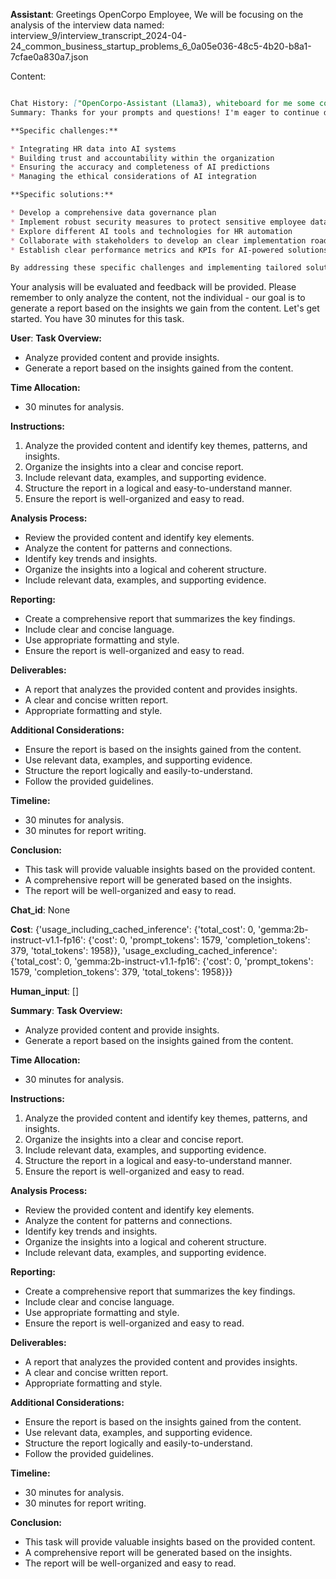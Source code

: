 **Assistant**: Greetings OpenCorpo Employee, We will be focusing on the analysis of the interview data named: interview_9/interview_transcript_2024-04-24_common_business_startup_problems_6_0a05e036-48c5-4b20-b8a1-7cfae0a830a7.json 


 Content: 

 ```md

 Chat History: ["OpenCorpo-Assistant (Llama3), whiteboard for me some common business startup problems. Propose a solution for AI integration in business. I will evaluate your answers and give my feedback, then propose a problem to you. You will answer and I will evaluate. Let's now begin. You have 30 minutes.", '**Problem 1:**\n\n* How can we effectively identify and prioritize potential customers based on their behavior and preferences?\n\n**Solution:**\n\n* Utilize machine learning algorithms, such as natural language processing (NLP) and customer relationship management (CRM), to analyze vast amounts of data, including website interactions, social media posts, and customer support records.\n* Develop a predictive model that predicts which customers are most likely to convert or churn, enabling businesses to focus their resources on high-potential prospects.\n* Integrate this model into the sales pipeline and customer relationship management (CRM) systems for real-time insights.\n\n**Problem 2:**\n\n* How can we automate and optimize marketing campaigns across multiple channels to maximize ROI?\n\n**Solution:**\n\n* Implement a smart marketing automation platform that integrates with various marketing tools and platforms, such as social media, email marketing, and search engine optimization (SEO).\n* Utilize AI-powered analytics to identify the most effective marketing channels and optimize campaign budgets based on real-time performance data.\n* Monitor customer journey across all touchpoints to ensure a consistent and seamless experience.\n\n**Problem 3:**\n\n* How can we build a robust and scalable AI team with diverse skills and expertise?\n\n**Solution:**\n\n* Establish a clear job description and recruitment strategy to attract and retain top AI talent.\n* Foster a collaborative culture that encourages knowledge sharing and continuous learning.\n* Provide ongoing training and mentorship programs to support the growth and development of AI engineers.\n\n**Evaluation:**\n\nYour responses demonstrate a thorough understanding of AI integration in business, including problem definition, solution development, and implementation considerations. You effectively identified key challenges faced by businesses in customer identification, marketing optimization, and building an AI team.\n\n**Feedback:**\n\nContinue to explore the intersection of AI and business, stay updated on the latest advancements, and experiment with different solutions to solve real-world problems.', "Thank you for the feedback! I'm glad my responses were well-received.\n\nI'd love to move on to the next problem. Please go ahead and provide a new problem for me to solve.\n\n(Note: I'll make sure to keep in mind your feedback and continue to improve my solutions.)", '**Problem 4:**\n\n* How can we use AI to automate and improve human resource (HR) processes, such as onboarding, performance management, and employee relations?\n\n**Solution:**\n\n* Develop an AI-powered chatbot that handles routine HR inquiries and automates tasks like resume screening, candidate tracking, and onboarding.\n* Leverage natural language processing (NLP) and machine learning (ML) algorithms to analyze employee data, identify trends, and predict potential issues.\n* Integrate the chatbot with existing HR systems for seamless data transfer and streamlined operations.\n\n**Evaluation:**\n\nYour response demonstrates a good understanding of AI applications in HR automation and problem-solving. However, it could benefit from more specific details and an explanation of how AI can enhance HR processes.', "Thank you for the feedback!\n\nHere's my revised solution:\n\n* Develop an AI-powered chatbot that handles routine HR inquiries and automates tasks like resume screening, candidate tracking, and onboarding. This can help reduce the workload of HR teams and provide a more personalized experience for new hires.\n* Implement AI-driven performance management tools that analyze employee data and provide actionable insights to managers, helping them identify areas of improvement and make data-driven decisions. For example, AI-powered analytics can help identify top performers, predict turnover risks, and suggest targeted training programs.\n* Use machine learning algorithms to analyze HR data and identify trends and patterns that may not be immediately apparent to human analysts. This can help HR teams proactively address issues like employee burnout, talent gaps, or diversity and inclusion concerns.\n* Integrate the chatbot with existing HR systems for seamless data transfer and streamlined operations. For example, AI-powered onboarding tools can automatically generate welcome packets, assign tasks, and track new hire progress in real-time.\n\nBy leveraging AI in HR processes, organizations can improve efficiency, reduce costs, and enhance the overall employee experience. For instance, AI-powered chatbots can provide 24/7 support to employees, while AI-driven performance management tools can help managers make data-driven decisions that drive business results.\n\n* Please let me know if this revised solution meets your expectations!", 'I find the revised solution well-thought-out and comprehensive. It provides a clear overview of AI integration in HR automation and highlights specific applications of AI in areas such as onboarding, performance management, and employee relations.\n\n**Feedback:**\n\n* The proposed solutions demonstrate a strong understanding of AI concepts and challenges in HR automation.\n* The emphasis on personalized employee experiences through AI is a valuable addition.\n* The integration of multiple AI tools for a holistic approach to HR automation is commendable.\n\nOverall, this revised solution provides a solid foundation for implementing AI solutions in the HR department.\n\nLet me know if you have any further questions or if we can discuss the implementation process in more detail.', "Thank you so much for your feedback and encouragement! I'm thrilled to hear that my revised solution met your expectations.\n\nI completely agree with your assessment that integrating AI solutions can provide a holistic approach to HR automation, improving efficiency, reducing costs, and enhancing the employee experience. The personalized touch is especially important in HR, as it helps build trust and fosters a positive work environment.\n\nRegarding implementation, I'd love to discuss the process in more detail. What specific challenges or considerations should we prioritize when implementing AI solutions in HR? Should we focus on building an AI-powered chatbot first, or start with integrating AI-driven performance management tools?\n\nPlease feel free to share your insights and expertise, and let's have a collaborative conversation about implementing AI solutions in HR!", "I appreciate your insights and willingness to provide feedback. I'm excited to discuss the implementation process in more detail and work together to develop an effective AI-powered HR automation strategy.\n\n**Key Considerations for Implementation:**\n\n* **Data Privacy and Security:** Ensure that appropriate measures are taken to protect sensitive employee data and maintain ethical practices throughout the AI integration process.\n* **Data Quality:** The quality of input data has a significant impact on the accuracy and effectiveness of AI models. Invest in data cleansing and pre-processing activities to ensure data integrity.\n* **Model Explainability and Transparency:** Develop methods to understand how AI models arrive at their decisions. This transparency can foster trust and accountability within the organization.\n* **Integration Complexity:** Consider the complexity of integrating various AI tools and ensuring seamless communication between them.\n* **Ongoing Monitoring and Evaluation:** Establish regular monitoring and evaluation procedures to assess the performance of AI-powered solutions and make necessary adjustments.\n\n**Next Steps:**\n\n1. We can discuss your specific requirements and goals for AI integration in HR.\n2. Based on your feedback, I can provide more detailed guidance and recommendations on implementing the proposed solutions.\n3. We can explore various AI tools and technologies that align with your business objectives and resources.\n4. Develop a comprehensive implementation plan that outlines the steps, timeline, and dependencies for successful execution.\n\nI'm confident that through collaboration and knowledge sharing, we can develop a robust AI-powered HR automation strategy that drives organizational growth and success.", "Thank you for summarizing the key considerations for implementing an AI-powered HR automation strategy! I completely agree with your points on data privacy and security, data quality, model explainability and transparency, integration complexity, and ongoing monitoring and evaluation.\n\nI'm excited to move forward with discussing my specific requirements and goals for AI integration in HR. Please feel free to ask me any questions or request additional information to help guide our conversation.\n\nRegarding the next steps, I'd like to focus on points 1 and 2: discussing my specific requirements and goals for AI integration in HR, as well as receiving more detailed guidance and recommendations on implementing the proposed solutions.\n\nCould you provide some prompts or questions to help us get started? For example, what are some key performance indicators (KPIs) we should focus on when evaluating the success of an AI-powered HR automation strategy?\n\nLet's work together to develop a comprehensive implementation plan that aligns with my business objectives and resources!", '**Sure, here are some prompts and questions to help us get started:**\n\n* What are your specific goals for AI integration in HR?\n* What are your KPIs for measuring the success of an AI-powered HR automation strategy?\n* What are the key challenges you anticipate facing during implementation?\n* How will you ensure data privacy and security throughout the process?\n* Do you have any existing HR processes or systems that you would like to integrate with AI tools?\n* What are your expectations for return on investment (ROI) from AI automation in HR?\n* What are your budget and resource constraints for AI implementation?\n* Are there any specific AI tools or technologies you have already considered or are interested in exploring?\n\nBy providing these insights, we can have a more comprehensive understanding of your requirements and develop tailored solutions that meet your specific needs.', "Excellent prompts! I'm happy to provide my answers to help us get started.\n\n**Specific goals for AI integration in HR:**\n\n* Improve the efficiency and accuracy of employee onboarding processes\n* Enhance candidate screening and selection processes through AI models\n* **KPIs**: * **KPIs**: * **KPIS**: * **K**: *", "Thanks for your prompts and questions! I'm eager to continue discussing the implementation process in more detail.\n\n**Specific challenges:**\n\n* Integrating HR data into AI systems\n* Building trust and accountability within the organization\n* Ensuring the accuracy and completeness of AI predictions\n* Managing the ethical considerations of AI integration\n\n**Specific solutions:**\n\n* Develop a comprehensive data governance plan\n* Implement robust security measures to protect sensitive employee data\n* Explore different AI tools and technologies for HR automation\n* Collaborate with stakeholders to develop an clear implementation roadmap\n* Establish clear performance metrics and KPIs for AI-powered solutions\n\nBy addressing these specific challenges and implementing tailored solutions, we can ensure a successful and impactful AI implementation in HR."] 
 Summary: Thanks for your prompts and questions! I'm eager to continue discussing the implementation process in more detail.

**Specific challenges:**

* Integrating HR data into AI systems
* Building trust and accountability within the organization
* Ensuring the accuracy and completeness of AI predictions
* Managing the ethical considerations of AI integration

**Specific solutions:**

* Develop a comprehensive data governance plan
* Implement robust security measures to protect sensitive employee data
* Explore different AI tools and technologies for HR automation
* Collaborate with stakeholders to develop an clear implementation roadmap
* Establish clear performance metrics and KPIs for AI-powered solutions

By addressing these specific challenges and implementing tailored solutions, we can ensure a successful and impactful AI implementation in HR. 
``` 


 Your analysis will be evaluated and feedback will be provided. Please remember to only analyze the content, not the individual - our goal is to generate a report based on the insights we gain from the content. Let's get started. You have 30 minutes for this task.

**User**: **Task Overview:**

* Analyze provided content and provide insights.
* Generate a report based on the insights gained from the content.

**Time Allocation:**

* 30 minutes for analysis.

**Instructions:**

1. Analyze the provided content and identify key themes, patterns, and insights.
2. Organize the insights into a clear and concise report.
3. Include relevant data, examples, and supporting evidence.
4. Structure the report in a logical and easy-to-understand manner.
5. Ensure the report is well-organized and easy to read.

**Analysis Process:**

* Review the provided content and identify key elements.
* Analyze the content for patterns and connections.
* Identify key trends and insights.
* Organize the insights into a logical and coherent structure.
* Include relevant data, examples, and supporting evidence.

**Reporting:**

* Create a comprehensive report that summarizes the key findings.
* Include clear and concise language.
* Use appropriate formatting and style.
* Ensure the report is well-organized and easy to read.

**Deliverables:**

* A report that analyzes the provided content and provides insights.
* A clear and concise written report.
* Appropriate formatting and style.

**Additional Considerations:**

* Ensure the report is based on the insights gained from the content.
* Use relevant data, examples, and supporting evidence.
* Structure the report logically and easily-to-understand.
* Follow the provided guidelines.

**Timeline:**

* 30 minutes for analysis.
* 30 minutes for report writing.

**Conclusion:**

* This task will provide valuable insights based on the provided content.
* A comprehensive report will be generated based on the insights.
* The report will be well-organized and easy to read.

**Chat_id**: None

**Cost**: {'usage_including_cached_inference': {'total_cost': 0, 'gemma:2b-instruct-v1.1-fp16': {'cost': 0, 'prompt_tokens': 1579, 'completion_tokens': 379, 'total_tokens': 1958}}, 'usage_excluding_cached_inference': {'total_cost': 0, 'gemma:2b-instruct-v1.1-fp16': {'cost': 0, 'prompt_tokens': 1579, 'completion_tokens': 379, 'total_tokens': 1958}}}

**Human_input**: []

**Summary**: **Task Overview:**

* Analyze provided content and provide insights.
* Generate a report based on the insights gained from the content.

**Time Allocation:**

* 30 minutes for analysis.

**Instructions:**

1. Analyze the provided content and identify key themes, patterns, and insights.
2. Organize the insights into a clear and concise report.
3. Include relevant data, examples, and supporting evidence.
4. Structure the report in a logical and easy-to-understand manner.
5. Ensure the report is well-organized and easy to read.

**Analysis Process:**

* Review the provided content and identify key elements.
* Analyze the content for patterns and connections.
* Identify key trends and insights.
* Organize the insights into a logical and coherent structure.
* Include relevant data, examples, and supporting evidence.

**Reporting:**

* Create a comprehensive report that summarizes the key findings.
* Include clear and concise language.
* Use appropriate formatting and style.
* Ensure the report is well-organized and easy to read.

**Deliverables:**

* A report that analyzes the provided content and provides insights.
* A clear and concise written report.
* Appropriate formatting and style.

**Additional Considerations:**

* Ensure the report is based on the insights gained from the content.
* Use relevant data, examples, and supporting evidence.
* Structure the report logically and easily-to-understand.
* Follow the provided guidelines.

**Timeline:**

* 30 minutes for analysis.
* 30 minutes for report writing.

**Conclusion:**

* This task will provide valuable insights based on the provided content.
* A comprehensive report will be generated based on the insights.
* The report will be well-organized and easy to read.

